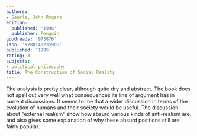 ```yaml
---
authors:
- Searle, John Rogers
edition:
  published: '1996'
  publisher: Penguin
goodreads: '973876'
isbn: '9780140235906'
published: '1995'
rating: 3
subjects:
- political-philosophy
title: The Construction of Social Reality
---
```

The analysis is pretty clear, although quite dry and abstract. The book does not spell out very well what consequences its line of argument has in current discussions. It seems to me that a wider discussion in terms of the evolution of humans and their society would be useful. The discussion about "external realism" show how absurd various kinds of anti-realism are, and also gives some explanation of why these absurd positions still are fairly popular.
